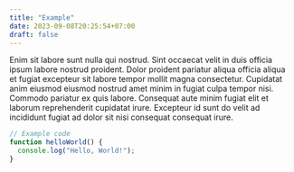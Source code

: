 ```yaml
---
title: "Example"
date: 2023-09-08T20:25:54+07:00
draft: false
---
```


Enim sit labore sunt nulla qui nostrud. Sint occaecat velit in duis officia ipsum labore nostrud proident. Dolor proident pariatur aliqua officia aliqua et fugiat excepteur sit labore tempor mollit magna consectetur. Cupidatat anim eiusmod eiusmod nostrud amet minim in fugiat culpa tempor nisi. Commodo pariatur ex quis labore. Consequat aute minim fugiat elit et laborum reprehenderit cupidatat irure. Excepteur id sunt do velit ad incididunt fugiat ad dolor sit nisi consequat consequat irure.

```js
// Example code
function helloWorld() {
  console.log("Hello, World!");
}
```
